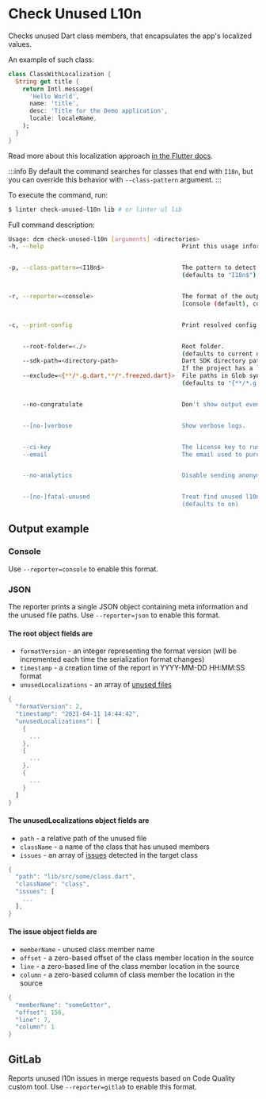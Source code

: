 # Check Unused L10n
Checks unused Dart class members, that encapsulates the app's localized values.

An example of such class:
```dart
class ClassWithLocalization {
  String get title {
    return Intl.message(
      'Hello World',
      name: 'title',
      desc: 'Title for the Demo application',
      locale: localeName,
    );
  }
}
```
Read more about this localization approach [in the Flutter docs](https://flutter.dev/docs/development/accessibility-and-localization/internationalization#defining-a-class-for-the-apps-localized-resources).

:::info
By default the command searches for classes that end with `I18n`, but you can override this behavior with `--class-pattern` argument.
:::

To execute the command, run:
```sh
$ linter check-unused-l10n lib # or linter ul lib
```
Full command description:
```sh
Usage: dcm check-unused-l10n [arguments] <directories>
-h, --help                                       Print this usage information.


-p, --class-pattern=<I18n$>                      The pattern to detect classes providing localization
                                                 (defaults to "I18n$")


-r, --reporter=<console>                         The format of the output of the analysis.
                                                 [console (default), codeclimate, json, gitlab]


-c, --print-config                               Print resolved config.


    --root-folder=<./>                           Root folder.
                                                 (defaults to current directory)
    --sdk-path=<directory-path>                  Dart SDK directory path.
                                                 If the project has a `.fvm/flutter_sdk` symlink, it will be used if the SDK is not found.
    --exclude=<{**/*.g.dart,**/*.freezed.dart}>  File paths in Glob syntax to be exclude.
                                                 (defaults to "{**/*.g.dart,**/*.freezed.dart}")


    --no-congratulate                            Don't show output even when there are no issues.


    --[no-]verbose                               Show verbose logs.


    --ci-key                                     The license key to run on CI server. Can be provided via DCM_CI_KEY env variable.
    --email                                      The email used to purchase the license. Can be provided via DCM_EMAIL env variable.


    --no-analytics                               Disable sending anonymous usage statistics.


    --[no-]fatal-unused                          Treat find unused l10n as fatal.
                                                 (defaults to on)
```

## Output example
### Console
Use `--reporter=console` to enable this format.

<!-- ![Analysis completed](/static/img/cli/analysis-completed.png)
 -->
### JSON
The reporter prints a single JSON object containing meta information and the unused file paths. Use `--reporter=json` to enable this format.

#### The root object fields are

- `formatVersion` - an integer representing the format version (will be incremented each time the serialization format changes)
- `timestamp` - a creation time of the report in YYYY-MM-DD HH:MM:SS format
- `unusedLocalizations` - an array of [unused files](#the-unusedlocalizations-object-fields-are)
```dart
{
  "formatVersion": 2,
  "timestamp": "2021-04-11 14:44:42",
  "unusedLocalizations": [
    {
      ...
    },
    {
      ...
    },
    {
      ...
    }
  ]
}
```
#### The unusedLocalizations object fields are
- `path` - a relative path of the unused file
- `className` - a name of the class that has unused members
- `issues` - an array of [issues](#the-issue-object-fields-are) detected in the target class
```dart
{
  "path": "lib/src/some/class.dart",
  "className": "class",
  "issues": [
    ...
  ],
}
```
#### The issue object fields are
- `memberName` - unused class member name
- `offset` - a zero-based offset of the class member location in the source
- `line` - a zero-based line of the class member location in the source
- `column` - a zero-based column of class member the location in the source
```dart
{
  "memberName": "someGetter",
  "offset": 156,
  "line": 7,
  "column": 1
}
```
## GitLab
Reports unused l10n issues in merge requests based on Code Quality custom tool. Use `--reporter=gitlab` to enable this format.
